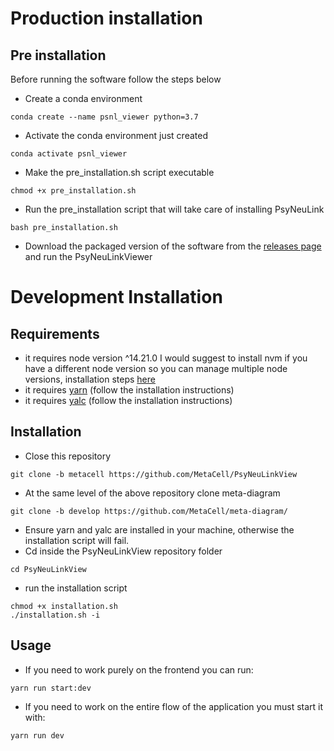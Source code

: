 # Production installation

## Pre installation

Before running the software follow the steps below

- Create a conda environment

```
conda create --name psnl_viewer python=3.7
```

* Activate the conda environment just created

```
conda activate psnl_viewer
```

* Make the pre_installation.sh script executable

```
chmod +x pre_installation.sh
```

* Run the pre_installation script that will take care of installing PsyNeuLink

```
bash pre_installation.sh
```

* Download the packaged version of the software from the [releases page](https://github.com/MetaCell/PsyNeuLinkView/releases) and run the PsyNeuLinkViewer


# Development Installation

## Requirements

- it requires node version ^14.21.0
  I would suggest to install nvm if you have a different node version so you can manage multiple node versions, installation steps [here](https://www.freecodecamp.org/news/node-version-manager-nvm-install-guide/)
- it requires [yarn](https://classic.yarnpkg.com/lang/en/docs/install/#debian-stable) (follow the installation instructions)
- it requires [yalc](https://www.npmjs.com/package/yalc) (follow the installation instructions)

## Installation

- Close this repository

```
git clone -b metacell https://github.com/MetaCell/PsyNeuLinkView
```

- At the same level of the above repository clone meta-diagram

```
git clone -b develop https://github.com/MetaCell/meta-diagram/
```

- Ensure yarn and yalc are installed in your machine, otherwise the installation script will fail.
- Cd inside the PsyNeuLinkView repository folder

```
cd PsyNeuLinkView
```

- run the installation script

```
chmod +x installation.sh
./installation.sh -i
```

## Usage

- If you need to work purely on the frontend you can run:

```
yarn run start:dev
```

- If you need to work on the entire flow of the application you must start it with:

```
yarn run dev
```
